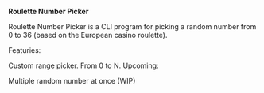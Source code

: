 **Roulette Number Picker**

Roulette Number Picker is a CLI program for picking a random number from 0 to 36 (based on the European casino roulette).

Featuries:

Custom range picker. From 0 to N.
Upcoming:

Multiple random number at once (WIP)
